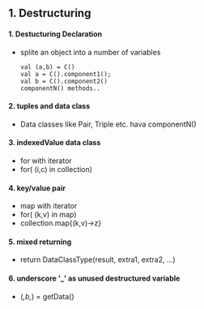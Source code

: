 ## 1. Destructuring

#### 1. Destucturing Declaration

- splite an object into a number of variables
  ```
  val (a,b) = C()
  val a = C().component1();
  val b = C().component2()
  componentN() methods..
  ```

#### 2. tuples and data class

- Data classes like Pair, Triple etc. hava componentN()

#### 3. indexedValue data class

- for with iterator
- for( (i,c) in collection)

#### 4. key/value pair

- map with iterator
- for( (k,v) in map)
- collection.map{(k,v)->z}

#### 5. mixed returning

- return DataClassType(result, extra1, extra2, ...)

#### 6. underscore '\_' as unused destructured variable

- (_,b,_) = getData()
